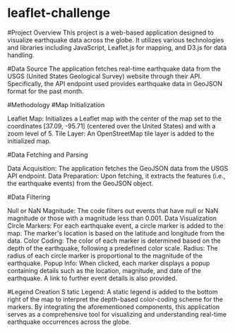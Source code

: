 # leaflet-challenge

#Project Overview
This project is a web-based application designed to visualize earthquake data across the globe. It utilizes various technologies and libraries including JavaScript, Leaflet.js for mapping, and D3.js for data handling.

#Data Source
The application fetches real-time earthquake data from the USGS (United States Geological Survey) website through their API. Specifically, the API endpoint used provides earthquake data in GeoJSON format for the past month.

#Methodology
#Map Initialization

Leaflet Map: Initializes a Leaflet map with the center of the map set to the coordinates [37.09, -95.71] (centered over the United States) and with a zoom level of 5.
Tile Layer: An OpenStreetMap tile layer is added to the initialized map.

#Data Fetching and Parsing

Data Acquisition: The application fetches the GeoJSON data from the USGS API endpoint.
Data Preparation: Upon fetching, it extracts the features (i.e., the earthquake events) from the GeoJSON object.

#Data Filtering

Null or NaN Magnitude: The code filters out events that have null or NaN magnitude or those with a magnitude less than 0.001.
Data Visualization
Circle Markers: For each earthquake event, a circle marker is added to the map. The marker's location is based on the latitude and longitude from the data.
Color Coding: The color of each marker is determined based on the depth of the earthquake, following a predefined color scale.
Radius: The radius of each circle marker is proportional to the magnitude of the earthquake.
Popup Info: When clicked, each marker displays a popup containing details such as the location, magnitude, and date of the earthquake. A link to further event details is also provided.

#Legend Creation
S
tatic Legend: A static legend is added to the bottom right of the map to interpret the depth-based color-coding scheme for the markers.
By integrating the aforementioned components, this application serves as a comprehensive tool for visualizing and understanding real-time earthquake occurrences across the globe.
